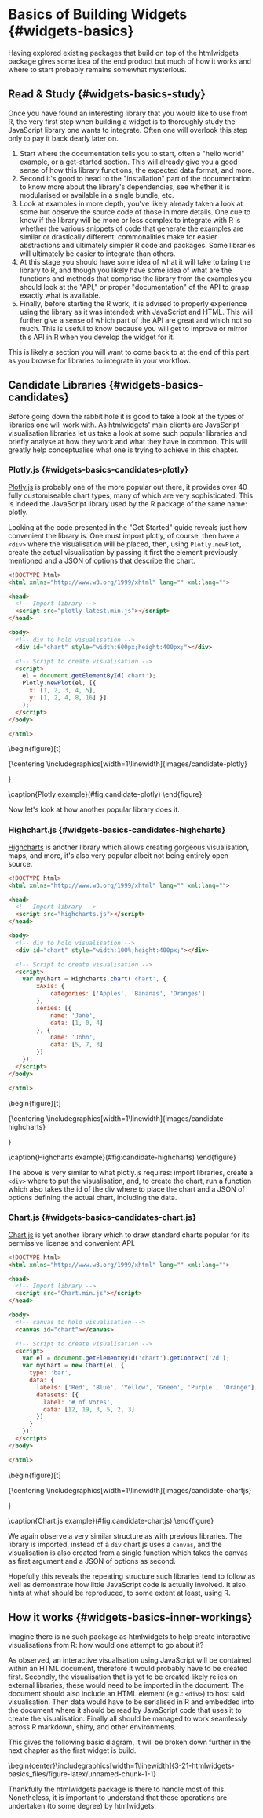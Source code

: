 # Basics of Building Widgets {#widgets-basics}

Having explored existing packages that build on top of the htmlwidgets package gives some idea of the end product but much of how it works and where to start probably remains somewhat mysterious. 

## Read & Study {#widgets-basics-study}

Once you have found an interesting library that you would like to use from R, the very first step when building a widget is to thoroughly study the JavaScript library one wants to integrate. Often one will overlook this step only to pay it back dearly later on.

1. Start where the documentation tells you to start, often a "hello world" example, or a get-started section. This will already give you a good sense of how this library functions, the expected data format, and more.
2. Second it's good to head to the "installation" part of the documentation to know more about the library's dependencies, see whether it is modularised or available in a single bundle, etc.
3. Look at examples in more depth, you've likely already taken a look at some but observe the source code of those in more details. One cue to know if the library will be more or less complex to integrate with R is whether the various snippets of code that generate the examples are similar or drastically different: commonalities make for easier abstractions and ultimately simpler R code and packages. Some libraries will ultimately be easier to integrate than others.
4. At this stage you should have some idea of what it will take to bring the library to R, and though you likely have some idea of what are the functions and methods that comprise the library from the examples you should look at the "API," or proper "documentation" of the API to grasp exactly what is available.
5. Finally, before starting the R work, it is advised to properly experience using the library as it was intended: with JavaScript and HTML. This will further give a sense of which part of the API are great and which not so much. This is useful to know because you will get to improve or mirror this API in R when you develop the widget for it.

This is likely a section you will want to come back to at the end of this part as you browse for libraries to integrate in your workflow.

## Candidate Libraries {#widgets-basics-candidates}

Before going down the rabbit hole it is good to take a look at the types of libraries one will work with. As htmlwidgets' main clients are JavaScript visualisation libraries let us take a look at some such popular libraries and briefly analyse at how they work and what they have in common. This will greatly help conceptualise what one is trying to achieve in this chapter.

### Plotly.js {#widgets-basics-candidates-plotly}

[Plotly.js](https://plotly.com/javascript/) is probably one of the more popular out there, it provides over 40 fully customiseable chart types, many of which are very sophisticated. This is indeed the JavaScript library used by the R package of the same name: plotly.

Looking at the code presented in the "Get Started" guide reveals just how convenient the library is. One must import plotly, of course, then have a `<div>` where the visualisation will be placed, then, using `Plotly.newPlot`, create the actual visualisation by passing it first the element previously mentioned and a JSON of options that describe the chart.

```html
<!DOCTYPE html>
<html xmlns="http://www.w3.org/1999/xhtml" lang="" xml:lang="">

<head>
  <!-- Import library -->
  <script src="plotly-latest.min.js"></script>
</head>

<body>
  <!-- div to hold visualisation -->
  <div id="chart" style="width:600px;height:400px;"></div>

  <!-- Script to create visualisation -->
  <script>
    el = document.getElementById('chart');
    Plotly.newPlot(el, [{
      x: [1, 2, 3, 4, 5],
      y: [1, 2, 4, 8, 16] }]
    );
  </script>
</body>

</html>
```

\begin{figure}[t]

{\centering \includegraphics[width=1\linewidth]{images/candidate-plotly} 

}

\caption{Plotly example}(\#fig:candidate-plotly)
\end{figure}

Now let's look at how another popular library does it.

### Highchart.js {#widgets-basics-candidates-highcharts}

[Highcharts](https://www.highcharts.com/) is another library which allows creating gorgeous visualisation, maps, and more, it's also very popular albeit not being entirely open-source.

```html
<!DOCTYPE html>
<html xmlns="http://www.w3.org/1999/xhtml" lang="" xml:lang="">

<head>
  <!-- Import library -->
  <script src="highcharts.js"></script>
</head>

<body>
  <!-- div to hold visualisation -->
  <div id="chart" style="width:100%;height:400px;"></div>

  <!-- Script to create visualisation -->
  <script>
    var myChart = Highcharts.chart('chart', {
        xAxis: {
            categories: ['Apples', 'Bananas', 'Oranges']
        },
        series: [{
            name: 'Jane',
            data: [1, 0, 4]
        }, {
            name: 'John',
            data: [5, 7, 3]
        }]
    });
  </script>
</body>

</html>
```

\begin{figure}[t]

{\centering \includegraphics[width=1\linewidth]{images/candidate-highcharts} 

}

\caption{Highcharts example}(\#fig:candidate-highcharts)
\end{figure}

The above is very similar to what plotly.js requires: import libraries, create a `<div>` where to put the visualisation, and, to create the chart, run a function which also takes the id of the div where to place the chart and a JSON of options defining the actual chart, including the data.

### Chart.js {#widgets-basics-candidates-chart.js}

[Chart.js](https://www.chartjs.org/) is yet another library which to draw standard charts popular for its permissive license and convenient API.

```html
<!DOCTYPE html>
<html xmlns="http://www.w3.org/1999/xhtml" lang="" xml:lang="">

<head>
  <!-- Import library -->
  <script src="Chart.min.js"></script>
</head>

<body>
  <!-- canvas to hold visualisation -->
  <canvas id="chart"></canvas>

  <!-- Script to create visualisation -->
  <script>
    var el = document.getElementById('chart').getContext('2d');    
    var myChart = new Chart(el, {
      type: 'bar',
      data: {
        labels: ['Red', 'Blue', 'Yellow', 'Green', 'Purple', 'Orange'],
        datasets: [{
          label: '# of Votes',
          data: [12, 19, 3, 5, 2, 3]
        }]
      }
    });
  </script>
</body>

</html>
```

\begin{figure}[t]

{\centering \includegraphics[width=1\linewidth]{images/candidate-chartjs} 

}

\caption{Chart.js example}(\#fig:candidate-chartjs)
\end{figure}

We again observe a very similar structure as with previous libraries. The library is imported, instead of a `div` chart.js uses a `canvas`, and the visualisation is also created from a single function which takes the canvas as first argument and a JSON of options as second.

Hopefully this reveals the repeating structure such libraries tend to follow as well as demonstrate how little JavaScript code is actually involved. It also hints at what should be reproduced, to some extent at least, using R.

## How it works {#widgets-basics-inner-workings}

Imagine there is no such package as htmlwidgets to help create interactive visualisations from R: how would one attempt to go about it?

As observed, an interactive visualisation using JavaScript will be contained within an HTML document, therefore it would probably have to be created first. Secondly, the visualisation that is yet to be created likely relies on external libraries, these would need to be imported in the document. The document should also include an HTML element (e.g.: `<div>`) to host said visualisation. Then data would have to be serialised in R and embedded into the document where it should be read by JavaScript code that uses it to create the visualisation. Finally all should be managed to work seamlessly across R markdown, shiny, and other environments.

This gives the following basic diagram, it will be broken down further in the next chapter as the first widget is build.


\begin{center}\includegraphics[width=1\linewidth]{3-21-htmlwidgets-basics_files/figure-latex/unnamed-chunk-1-1} 

Thankfully the htmlwidgets package is there to handle most of this. Nonetheless, it is important to understand that these operations are undertaken (to some degree) by htmlwidgets.
